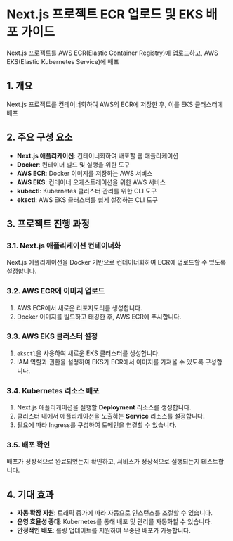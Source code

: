 # Next.js 프로젝트 ECR 업로드 및 EKS 배포 가이드

Next.js 프로젝트를 AWS ECR(Elastic Container Registry)에 업로드하고, AWS EKS(Elastic Kubernetes Service)에 배포

## 1. 개요

Next.js 프로젝트를 컨테이너화하여 AWS의 ECR에 저장한 후, 이를 EKS 클러스터에 배포

## 2. 주요 구성 요소

* **Next.js 애플리케이션**: 컨테이너화하여 배포할 웹 애플리케이션
* **Docker**: 컨테이너 빌드 및 실행을 위한 도구 
* **AWS ECR**: Docker 이미지를 저장하는 AWS 서비스
* **AWS EKS**: 컨테이너 오케스트레이션을 위한 AWS 서비스
* **kubectl**: Kubernetes 클러스터 관리를 위한 CLI 도구
* **eksctl**: AWS EKS 클러스터를 쉽게 설정하는 CLI 도구

## 3. 프로젝트 진행 과정

### 3.1. Next.js 애플리케이션 컨테이너화

Next.js 애플리케이션을 Docker 기반으로 컨테이너화하여 ECR에 업로드할 수 있도록 설정합니다.

### 3.2. AWS ECR에 이미지 업로드

1. AWS ECR에서 새로운 리포지토리를 생성합니다.
2. Docker 이미지를 빌드하고 태깅한 후, AWS ECR에 푸시합니다.

### 3.3. AWS EKS 클러스터 설정

1. `eksctl`을 사용하여 새로운 EKS 클러스터를 생성합니다.
2. IAM 역할과 권한을 설정하여 EKS가 ECR에서 이미지를 가져올 수 있도록 구성합니다.

### 3.4. Kubernetes 리소스 배포

1. Next.js 애플리케이션을 실행할 **Deployment** 리소스를 생성합니다.
2. 클러스터 내에서 애플리케이션을 노출하는 **Service** 리소스를 설정합니다.
3. 필요에 따라 Ingress를 구성하여 도메인을 연결할 수 있습니다.

### 3.5. 배포 확인

배포가 정상적으로 완료되었는지 확인하고, 서비스가 정상적으로 실행되는지 테스트합니다.

## 4. 기대 효과

* **자동 확장 지원**: 트래픽 증가에 따라 자동으로 인스턴스를 조절할 수 있습니다.
* **운영 효율성 증대**: Kubernetes를 통해 배포 및 관리를 자동화할 수 있습니다.
* **안정적인 배포**: 롤링 업데이트를 지원하여 무중단 배포가 가능합니다.
